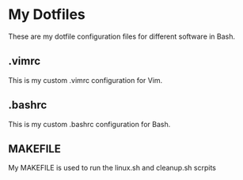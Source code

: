 # My Dotfiles
These are my dotfile configuration files for different software in Bash.
## .vimrc
This is my custom .vimrc configuration for Vim.
## .bashrc
This is my custom .bashrc configuration for Bash. 
## MAKEFILE
My MAKEFILE is used to run the linux.sh and cleanup.sh scrpits 
